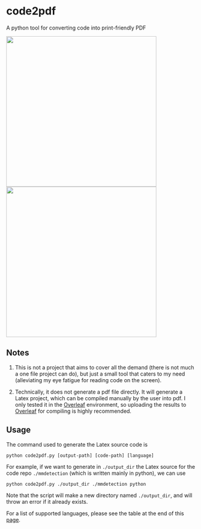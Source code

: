 # code2pdf
A python tool for converting code into print-friendly PDF

<p float="left">
  <img src="https://s1.gifyu.com/images/test_code2pdf__2_.jpg" width="400" />
  <img src="https://s1.gifyu.com/images/test_code2pdf__2__.jpg" width="400" />

</p>

## Notes
1. This is not a project that aims to cover all the demand (there is not much a one file project can do), but just a small tool that caters to my need (alleviating my eye fatigue for reading code on the screen).

2. Technically, it does not generate a pdf file directly. It will generate a Latex project, which can be compiled manually by the user into pdf. I only tested it in the [Overleaf](https://www.overleaf.com/) environment, so uploading the results to [Overleaf](https://www.overleaf.com/) for compiling is highly recommended.

## Usage
The command used to generate the Latex source code is
```
python code2pdf.py [output-path] [code-path] [language]
```
For example, if we want to generate in `./output_dir` the Latex source for the code repo `./mmdetection` (which is written mainly in python), we can use
```
python code2pdf.py ./output_dir ./mmdetection python
```
Note that the script will make a new directory named `./output_dir`, and will throw an error if it already exists.

For a list of supported languages, please see the table at the end of this [page](https://www.overleaf.com/learn/latex/Code_Highlighting_with_minted).
